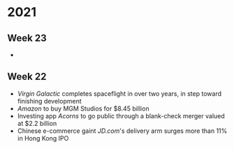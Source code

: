 # 2021
## Week 23
- 

## Week 22
- _Virgin Galactic_ completes spaceflight in over two years, in step toward finishing development
- _Amazon_ to buy MGM Studios for $8.45 billion
- Investing app _Acorns_ to go public through a blank-check merger valued at $2.2 billion
- Chinese e-commerce gaint _JD.com_'s delivery arm surges more than 11% in Hong Kong IPO
